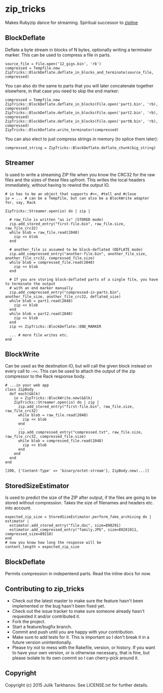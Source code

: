 # zip_tricks

Makes Rubyzip dance for streaming. Spiritual successor to [zipline](https://github.com/fringd/zipline)

## BlockDeflate

Deflate a byte stream in blocks of N bytes, optionally writing a terminator marker. This can be used to
compress a file in parts.

    source_file = File.open('12_gigs.bin', 'rb')
    compressed = Tempfile.new
    ZipTricks::BlockDeflate.deflate_in_blocks_and_terminate(source_file, compressed)

You can also do the same to parts that you will later concatenate together elsewhere, in that case
you need to skip the end marker:

    compressed = Tempfile.new
    ZipTricks::BlockDeflate.deflate_in_blocks(File.open('part1.bin', 'rb), compressed)
    ZipTricks::BlockDeflate.deflate_in_blocks(File.open('part2.bin', 'rb), compressed)
    ZipTricks::BlockDeflate.deflate_in_blocks(File.open('partN.bin', 'rb), compressed)
    ZipTricks::BlockDeflate.write_terminator(compressed)

You can also elect to just compress strings in memory (to splice them later):

    compressed_string = ZipTricks::BlockDeflate.deflate_chunk(big_string)

## Streamer

Is used to write a streaming ZIP file when you know the CRC32 for the raw files
and the sizes of these files upfront. This writes the local headers immediately, without having to
rewind the output IO.

    # io has to be an object that supports #<<, #tell and #close
    io = ... # can be a Tempfile, but can also be a BlockWrite adapter for, say, Rack
    
    ZipTricks::Streamer.open(io) do | zip |
      
      # raw_file is written "as is" (STORED mode)
      zip.add_stored_entry("first-file.bin", raw_file.size, raw_file_crc32)
      while blob = raw_file.read(2048)
        zip << blob
      end
      
      # another_file is assumed to be block-deflated (DEFLATE mode)
      zip.add_compressed_entry("another-file.bin", another_file_size, another_file_crc32, compressed_file.size)
      while blob = compressed_file.read(2048)
        zip << blob
      end
      
      # If you are storing block-deflated parts of a single file, you have to terminate the output
      # with an end marker manually
      zip.add_compressed_entry("compressed-in-parts.bin", another_file_size, another_file_crc32, deflated_size)
      while blob = part1.read(2048)
        zip << blob
      end
      while blob = part2.read(2048)
        zip << blob
      end
      zip << ZipTricks::BlockDeflate::END_MARKER
      
      ... # more file writes etc.
    end

## BlockWrite

Can be used as the destination IO, but will call the given block instead on every call to `:<<`.
This can be used to attach the output of the zip compressor to the Rack response body.

    # ...in your web app
    class ZipBody
      def each(&blk)
        io = ZipTricks::BlockWrite.new(&blk)
        ZipTricks::Streamer.open(io) do | zip |
          zip.add_stored_entry("first-file.bin", raw_file.size, raw_file_crc32)
          while blob = raw_file.read(2048)
            zip << blob
          end
          ...
          zip.add_compressed_entry("compressed.txt", raw_file.size, raw_file_crc32, compressed_file.size)
          while blob = compressed_file.read(2048)
            zip << blob
          end
        end
      end
    end
    
    [200, {'Content-Type' => 'binary/octet-stream'}, ZipBody.new(...)]

## StoredSizeEstimator

Is used to predict the size of the ZIP after output, if the files are going to be stored without compression.
Takes the size of filenames and headers etc. into account.

    expected_zip_size = StoredSizeEstimator.perform_fake_archiving do | estimator |
      estimator.add_stored_entry("file.doc", size=898291)
      estimator.add_compressed_entry("family.JPG", size=89281911, compressed_size=89218)
    end
    # now you know how long the response will be
    content_length = expected_zip_size

## BlockDeflate

Permits compression in indepentend parts. Read the inline docs for now.

## Contributing to zip_tricks
 
* Check out the latest master to make sure the feature hasn't been implemented or the bug hasn't been fixed yet.
* Check out the issue tracker to make sure someone already hasn't requested it and/or contributed it.
* Fork the project.
* Start a feature/bugfix branch.
* Commit and push until you are happy with your contribution.
* Make sure to add tests for it. This is important so I don't break it in a future version unintentionally.
* Please try not to mess with the Rakefile, version, or history. If you want to have your own version, or is otherwise necessary, that is fine, but please isolate to its own commit so I can cherry-pick around it.

## Copyright

Copyright (c) 2015 Julik Tarkhanov. See LICENSE.txt for
further details.

